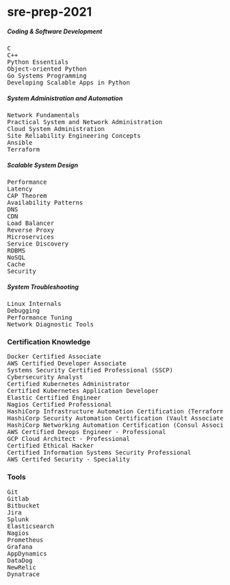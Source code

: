 # sre-prep-2021

##### Coding & Software Development
<pre>
C 
C++
Python Essentials
Object-oriented Python 
Go Systems Programming 
Developing Scalable Apps in Python 
</pre>

##### System Administration and Automation
<pre>
Network Fundamentals
Practical System and Network Administration 
Cloud System Administration 
Site Reliability Engineering Concepts
Ansible 
Terraform 
</pre>

##### Scalable System Design
<pre>
Performance 
Latency 
CAP Theorem 
Availability Patterns
DNS 
CDN
Load Balancer 
Reverse Proxy 
Microservices 
Service Discovery 
RDBMS 
NoSQL 
Cache 
Security 
</pre>

##### System Troubleshooting
<pre>
Linux Internals 
Debugging 
Performance Tuning 
Network Diagnostic Tools
</pre>


### Certification Knowledge 
<pre>
Docker Certified Associate
AWS Certified Developer Associate 
Systems Security Certified Professional (SSCP) 
Cybersecurity Analyst 
Certified Kubernetes Administrator 
Certified Kubernetes Application Developer 
Elastic Certified Engineer
Nagios Certified Professional 
HashiCorp Infrastructure Automation Certification (Terraform Associate) 
HashiCorp Security Automation Certification (Vault Associate) 
HashiCorp Networking Automation Certification (Consul Associate)
AWS Certified Devops Engineer - Professional 
GCP Cloud Architect - Professional 
Certified Ethical Hacker
Certified Information Systems Security Professional 
AWS Certifed Security - Speciality 
</pre>

### Tools 
<pre>
Git
Gitlab
Bitbucket
Jira
Splunk 
Elasticsearch 
Nagios
Prometheus 
Grafana
AppDynamics
DataDog
NewRelic
Dynatrace 
</pre>

